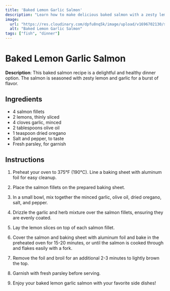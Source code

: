 ```yaml
---
title: 'Baked Lemon Garlic Salmon'
description: "Learn how to make delicious baked salmon with a zesty lemon garlic flavor."
image:
  url: "https://res.cloudinary.com/dpfu8nq5k/image/upload/v1696702130/samples/food/fish-vegetables.jpg"
  alt: "Baked Lemon Garlic Salmon"
tags: ["fish", "dinner"]
---
```


# Baked Lemon Garlic Salmon

**Description**: This baked salmon recipe is a delightful and healthy dinner option. The salmon is seasoned with zesty lemon and garlic for a burst of flavor.

## Ingredients

- 4 salmon fillets
- 2 lemons, thinly sliced
- 4 cloves garlic, minced
- 2 tablespoons olive oil
- 1 teaspoon dried oregano
- Salt and pepper, to taste
- Fresh parsley, for garnish

## Instructions

1. Preheat your oven to 375°F (190°C). Line a baking sheet with aluminum foil for easy cleanup.

2. Place the salmon fillets on the prepared baking sheet.

3. In a small bowl, mix together the minced garlic, olive oil, dried oregano, salt, and pepper.

4. Drizzle the garlic and herb mixture over the salmon fillets, ensuring they are evenly coated.

5. Lay the lemon slices on top of each salmon fillet.

6. Cover the salmon and baking sheet with aluminum foil and bake in the preheated oven for 15-20 minutes, or until the salmon is cooked through and flakes easily with a fork.

7. Remove the foil and broil for an additional 2-3 minutes to lightly brown the top.

8. Garnish with fresh parsley before serving.

9. Enjoy your baked lemon garlic salmon with your favorite side dishes!